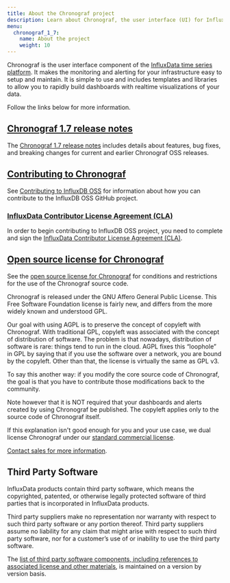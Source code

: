 ```yaml
---
title: About the Chronograf project
description: Learn about Chronograf, the user interface (UI) for InfluxDB.
menu:
  chronograf_1_7:
    name: About the project
    weight: 10
---
```

Chronograf is the user interface component of the [InfluxData time series platform](https://www.influxdata.com/time-series-platform/). It makes the monitoring and alerting for your infrastructure easy to setup and maintain. It is simple to use and includes templates and libraries to allow you to rapidly build dashboards with realtime visualizations of your data.

Follow the links below for more information.

## [Chronograf 1.7 release notes](/chronograf/v1.7/about_the_project/release-notes-changelog/)

The [Chronograf 1.7 release notes](/chronograf/v1.7/about_the_project/release-notes-changelog/) includes details about features, bug fixes, and breaking changes for current and earlier Chronograf OSS releases.

## [Contributing to Chronograf](https://github.com/influxdata/chronograf/blob/master/CONTRIBUTING.md)

See [Contributing to InfluxDB OSS](https://github.com/influxdata/chronograf/blob/master/CONTRIBUTING.md) for information about how you can contribute to the InfluxDB OSS GitHub project.

### [InfluxData Contributor License Agreement (CLA)](https://influxdata.com/community/cla/)

In order to begin contributing to InfluxDB OSS project, you need to complete and sign the [InfluxData Contributor License Agreement (CLA)](https://influxdata.com/community/cla/).

## [Open source license for Chronograf](https://github.com/influxdata/chronograf/blob/master/LICENSE/)

See the [open source license for Chronograf](https://github.com/influxdata/chronograf/blob/master/LICENSE/) for conditions and restrictions for the use of the Chronograf source code.

Chronograf is released under the GNU Affero General Public License. This Free Software Foundation license is fairly new,
and differs from the more widely known and understood GPL.

Our goal with using AGPL is to preserve the concept of copyleft with Chronograf.
With traditional GPL, copyleft was associated with the concept of distribution of software.
The problem is that nowadays, distribution of software is rare: things tend to run in the cloud. AGPL fixes this “loophole”
in GPL by saying that if you use the software over a network, you are bound by the copyleft. Other than that,
the license is virtually the same as GPL v3.

To say this another way: if you modify the core source code of Chronograf, the goal is that you have to contribute
those modifications back to the community.

Note however that it is NOT required that your dashboards and alerts created by using Chronograf be published.
The copyleft applies only to the source code of Chronograf itself.

If this explanation isn't good enough for you and your use case, we dual license Chronograf under our
[standard commercial license](https://www.influxdata.com/legal/slsa/).

[Contact sales for more information](https://www.influxdata.com/contact-sales/).

## Third Party Software

InfluxData products contain third party software, which means the copyrighted, patented, or otherwise legally protected
software of third parties that is incorporated in InfluxData products.

Third party suppliers make no representation nor warranty with respect to such third party software or any portion thereof.
Third party suppliers assume no liability for any claim that might arise with respect to such third party software,
nor for a customer’s use of or inability to use the third party software.

The [list of third party software components, including references to associated license and other materials](https://github.com/influxdata/chronograf/blob/master/LICENSE_OF_DEPENDENCIES.md),
is maintained on a version by version basis.
